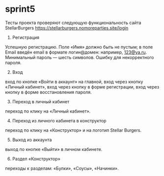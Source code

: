 # sprint5
Тесты проекта проверяют следующую функциональность сайта StellarBurgers https://stellarburgers.nomoreparties.site/login

1. Регистрация

Успешную регистрацию. Поле «Имя» должно быть не пустым; в поле Email введён email в формате логин@домен: например, 123@ya.ru. Минимальный пароль — шесть символов.
Ошибку для некорректного пароля.

2. Вход

вход по кнопке «Войти в аккаунт» на главной,
вход через кнопку «Личный кабинет»,
вход через кнопку в форме регистрации,
вход через кнопку в форме восстановления пароля.

3. Переход в личный кабинет 

переход по клику на «Личный кабинет».

4. Переход из личного кабинета в конструктор 

переход по клику на «Конструктор» и на логотип Stellar Burgers.

5. Выход из аккаунта

выход по кнопке «Выйти» в личном кабинете.

6. Раздел «Конструктор»

переходы к разделам:
«Булки»,
«Соусы»,
«Начинки».
